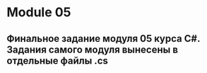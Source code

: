 ﻿# Module 05
## Финальное задание модуля 05 курса C#. Задания самого модуля вынесены в отдельные файлы .cs
